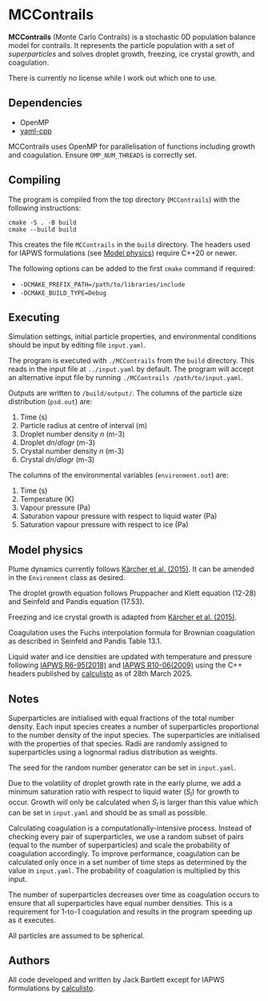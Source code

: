 # MCContrails

**MCContrails** (Monte Carlo Contrails) is a stochastic 0D population balance model for contrails. It represents the particle population with a set of *superparticles* and solves droplet growth, freezing, ice crystal growth, and coagulation.

There is currently no license while I work out which one to use.


## Dependencies

- OpenMP
- [yaml-cpp](https://github.com/jbeder/yaml-cpp)

MCContrails uses OpenMP for parallelisation of functions including growth and coagulation. Ensure `OMP_NUM_THREADS` is correctly set.


## Compiling

The program is compiled from the top directory (`MCContrails`) with the following instructions:
```
cmake -S . -B build
cmake --build build
```
This creates the file `MCContrails` in the `build` directory. The headers used for IAPWS formulations (see [Model physics](#model-physics)) require C++20 or newer.

The following options can be added to the first `cmake` command if required:
- `-DCMAKE_PREFIX_PATH=/path/to/libraries/include`
- `-DCMAKE_BUILD_TYPE=Debug`


## Executing

Simulation settings, initial particle properties, and environmental conditions should be input by editing file `input.yaml`.

The program is executed with `./MCContrails` from the `build` directory. This reads in the input file at `../input.yaml` by default. The program will accept an alternative input file by running `./MCContrails /path/to/input.yaml`.

Outputs are written to `/build/output/`. The columns of the particle size distribution (`psd.out`) are:
1. Time (s)
2. Particle radius at centre of interval (m)
3. Droplet number density $n$ (m-3)
4. Droplet $dn/dlogr$ (m-3)
5. Crystal number density $n$ (m-3)
6. Crystal $dn/dlogr$ (m-3)

The columns of the environmental variables (`environment.out`) are:
1. Time (s)
2. Temperature (K)
3. Vapour pressure (Pa)
4. Saturation vapour pressure with respect to liquid water (Pa)
5. Saturation vapour pressure with respect to ice (Pa)


## Model physics

Plume dynamics currently follows [Kärcher et al. (2015)](https://agupubs.onlinelibrary.wiley.com/doi/full/10.1002/2015JD023491). It can be amended in the `Environment` class as desired.

The droplet growth equation follows Pruppacher and Klett equation (12-28) and Seinfeld and Pandis equation (17.53).

Freezing and ice crystal growth is adapted from [Kärcher et al. (2015)](https://agupubs.onlinelibrary.wiley.com/doi/full/10.1002/2015JD023491).

Coagulation uses the Fuchs interpolation formula for Brownian coagulation as described in Seinfeld and Pandis Table 13.1.

Liquid water and ice densities are updated with temperature and pressure following [IAPWS R6-95(2018)](https://iapws.org/documents/release/IAPWS-95) and [IAPWS R10-06(2009)](https://iapws.org/documents/release/Ice-2009) using the C++ headers published by [calculisto](https://github.com/calculisto/iapws) as of 28th March 2025.


## Notes

Superparticles are initialised with equal fractions of the total number density. Each input species creates a number of superparticles proportional to the number density of the input species. The superparticles are initialised with the properties of that species. Radii are randomly assigned to superparticles using a lognormal radius distribution as weights.

The seed for the random number generator can be set in `input.yaml`.

Due to the volatility of droplet growth rate in the early plume, we add a minimum saturation ratio with respect to liquid water ($S_l$) for growth to occur. Growth will only be calculated when $S_l$ is larger than this value which can be set in `input.yaml` and should be as small as possible.

Calculating coagulation is a computationally-intensive process. Instead of checking every pair of superparticles, we use a random subset of pairs (equal to the number of superparticles) and scale the probability of coagulation accordingly. To improve performance, coagulation can be calculated only once in a set number of time steps as determined by the value in `input.yaml`. The probability of coagulation is multiplied by this input.

The number of superparticles decreases over time as coagulation occurs to ensure that all superparticles have equal number densities. This is a requirement for 1-to-1 coagulation and results in the program speeding up as it executes.

All particles are assumed to be spherical.


## Authors

All code developed and written by Jack Bartlett except for IAPWS formulations by [calculisto](https://github.com/calculisto/iapws).